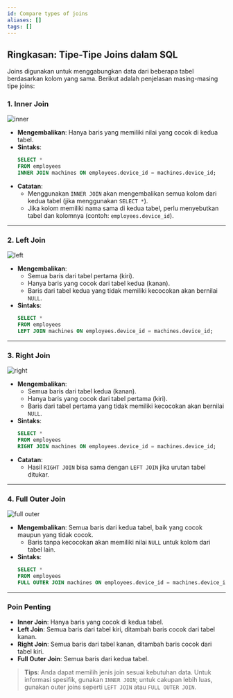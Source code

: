 ```yaml
---
id: Compare types of joins
aliases: []
tags: []
---
```


## **Ringkasan: Tipe-Tipe Joins dalam SQL**

Joins digunakan untuk menggabungkan data dari beberapa tabel berdasarkan kolom yang sama. Berikut adalah penjelasan masing-masing tipe joins:

### **1. Inner Join**

![inner](https://d3c33hcgiwev3.cloudfront.net/imageAssetProxy.v1/9y5ZKSySQTuS5RQ-MJLXrA_6b756cb30b9442c8ae576607a6ab3ff1_CS_R-080_Inner-joins.png?expiry=1735948800000&hmac=Hk9Gc2nkxW8bRMzcYFl0r-iqV8AKd1LFhaJSgvVY9Po)
- **Mengembalikan**: Hanya baris yang memiliki nilai yang cocok di kedua tabel.
- **Sintaks**:
  ```sql
  SELECT *
  FROM employees
  INNER JOIN machines ON employees.device_id = machines.device_id;
  ```
- **Catatan**:
  - Menggunakan `INNER JOIN` akan mengembalikan semua kolom dari kedua tabel (jika menggunakan `SELECT *`).
  - Jika kolom memiliki nama sama di kedua tabel, perlu menyebutkan tabel dan kolomnya (contoh: `employees.device_id`).

---

### **2. Left Join**


![left](https://d3c33hcgiwev3.cloudfront.net/imageAssetProxy.v1/GsYCwSiOSMmymUqPUAQJ5w_5beed7e470c546fca088a83dfd9465f1_CS_R-080_Left-joins.png?expiry=1735948800000&hmac=hdp6gA1apOC5sZ73doGMVmUN-EGo2p4ti-0aqHRXskY)

- **Mengembalikan**:
  - Semua baris dari tabel pertama (kiri).
  - Hanya baris yang cocok dari tabel kedua (kanan).
  - Baris dari tabel kedua yang tidak memiliki kecocokan akan bernilai `NULL`.
- **Sintaks**:
  ```sql
  SELECT *
  FROM employees
  LEFT JOIN machines ON employees.device_id = machines.device_id;
  ```

---

### **3. Right Join**

![right](https://d3c33hcgiwev3.cloudfront.net/imageAssetProxy.v1/YHXRMOLiQheppUjthmM5yQ_cfb18a8315e34357bd1299f7eefafcf1_CS_R-080_Right-joins.png?expiry=1735948800000&hmac=Lj3UEXenqDvIuuIDoiz22kfcUv2R0I2aDOArN_wo_ns)

- **Mengembalikan**:
  - Semua baris dari tabel kedua (kanan).
  - Hanya baris yang cocok dari tabel pertama (kiri).
  - Baris dari tabel pertama yang tidak memiliki kecocokan akan bernilai `NULL`.
- **Sintaks**:
  ```sql
  SELECT *
  FROM employees
  RIGHT JOIN machines ON employees.device_id = machines.device_id;
  ```
- **Catatan**:
  - Hasil `RIGHT JOIN` bisa sama dengan `LEFT JOIN` jika urutan tabel ditukar.

---

### **4. Full Outer Join**

![full outer](https://d3c33hcgiwev3.cloudfront.net/imageAssetProxy.v1/oRzF__GaTqSGMmUqXKbSrQ_92db9841a00244c2aa214e60bb07f1f1_CS_R-080_FULL-OUTER-JOIN.png?expiry=1735948800000&hmac=r2rNQIr83PPKwUKgzmxCCw794wJTJOD6RuNVAjL45GU)

- **Mengembalikan**: Semua baris dari kedua tabel, baik yang cocok maupun yang tidak cocok.
  - Baris tanpa kecocokan akan memiliki nilai `NULL` untuk kolom dari tabel lain.
- **Sintaks**:
  ```sql
  SELECT *
  FROM employees
  FULL OUTER JOIN machines ON employees.device_id = machines.device_id;
  ```

---

### **Poin Penting**
- **Inner Join**: Hanya baris yang cocok di kedua tabel.
- **Left Join**: Semua baris dari tabel kiri, ditambah baris cocok dari tabel kanan.
- **Right Join**: Semua baris dari tabel kanan, ditambah baris cocok dari tabel kiri.
- **Full Outer Join**: Semua baris dari kedua tabel.

> **Tips**: Anda dapat memilih jenis join sesuai kebutuhan data. Untuk informasi spesifik, gunakan `INNER JOIN`; untuk cakupan lebih luas, gunakan outer joins seperti `LEFT JOIN` atau `FULL OUTER JOIN`.
